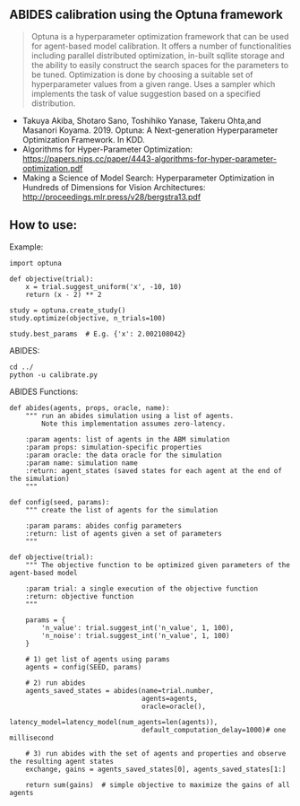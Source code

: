 ## ABIDES calibration using the Optuna framework

> Optuna is a hyperparameter optimization framework that can be used for agent-based model calibration. 
> It offers a number of functionalities including parallel distributed optimization, in-built sqllite storage and 
> the ability to easily construct the search spaces for the parameters to be tuned. 
> Optimization is done by choosing a suitable set of hyperparameter values from a given range. 
>Uses a sampler which implements the task of value suggestion based on a specified distribution.
>
- Takuya Akiba, Shotaro Sano, Toshihiko Yanase, Takeru Ohta,and Masanori Koyama. 2019.
Optuna: A Next-generation Hyperparameter Optimization Framework. In KDD.
- Algorithms for Hyper-Parameter Optimization: <https://papers.nips.cc/paper/4443-algorithms-for-hyper-parameter-optimization.pdf>
- Making a Science of Model Search: Hyperparameter Optimization in Hundreds of Dimensions for Vision Architectures: <http://proceedings.mlr.press/v28/bergstra13.pdf>

## How to use:
Example:
```
import optuna

def objective(trial):
    x = trial.suggest_uniform('x', -10, 10)
    return (x - 2) ** 2

study = optuna.create_study()
study.optimize(objective, n_trials=100)

study.best_params  # E.g. {'x': 2.002108042}
```

ABIDES: 
```
cd ../
python -u calibrate.py
```

ABIDES Functions:

```
def abides(agents, props, oracle, name):
    """ run an abides simulation using a list of agents. 
        Note this implementation assumes zero-latency.

    :param agents: list of agents in the ABM simulation
    :param props: simulation-specific properties
    :param oracle: the data oracle for the simulation
    :param name: simulation name
    :return: agent_states (saved states for each agent at the end of the simulation)
    """
```

```
def config(seed, params):
    """ create the list of agents for the simulation

    :param params: abides config parameters
    :return: list of agents given a set of parameters
    """
```

```
def objective(trial):
    """ The objective function to be optimized given parameters of the agent-based model

    :param trial: a single execution of the objective function
    :return: objective function
    """

    params = {
        'n_value': trial.suggest_int('n_value', 1, 100),
        'n_noise': trial.suggest_int('n_value', 1, 100)
    }

    # 1) get list of agents using params
    agents = config(SEED, params)

    # 2) run abides
    agents_saved_states = abides(name=trial.number,
                                 agents=agents,
                                 oracle=oracle(),
                                 latency_model=latency_model(num_agents=len(agents)),
                                 default_computation_delay=1000)# one millisecond

    # 3) run abides with the set of agents and properties and observe the resulting agent states
    exchange, gains = agents_saved_states[0], agents_saved_states[1:]

    return sum(gains)  # simple objective to maximize the gains of all agents
```